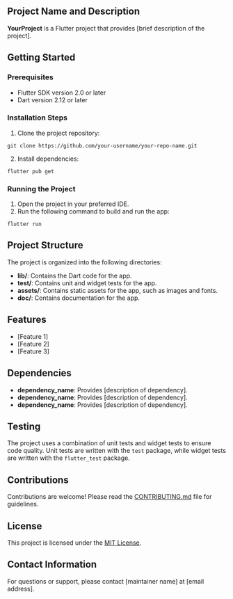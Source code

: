 ## Project Name and Description

**YourProject** is a Flutter project that provides [brief description of the project].

## Getting Started

### Prerequisites

- Flutter SDK version 2.0 or later
- Dart version 2.12 or later

### Installation Steps

1. Clone the project repository:
```
git clone https://github.com/your-username/your-repo-name.git
```
2. Install dependencies:
```
flutter pub get
```

### Running the Project

1. Open the project in your preferred IDE.
2. Run the following command to build and run the app:
```
flutter run
```

## Project Structure

The project is organized into the following directories:

- **lib/**: Contains the Dart code for the app.
- **test/**: Contains unit and widget tests for the app.
- **assets/**: Contains static assets for the app, such as images and fonts.
- **doc/**: Contains documentation for the app.

## Features

- [Feature 1]
- [Feature 2]
- [Feature 3]

## Dependencies

- **dependency_name**: Provides [description of dependency].
- **dependency_name**: Provides [description of dependency].
- **dependency_name**: Provides [description of dependency].

## Testing

The project uses a combination of unit tests and widget tests to ensure code quality. Unit tests are written with the `test` package, while widget tests are written with the `flutter_test` package.

## Contributions

Contributions are welcome! Please read the [CONTRIBUTING.md](CONTRIBUTING.md) file for guidelines.

## License

This project is licensed under the [MIT License](LICENSE.md).

## Contact Information

For questions or support, please contact [maintainer name] at [email address].